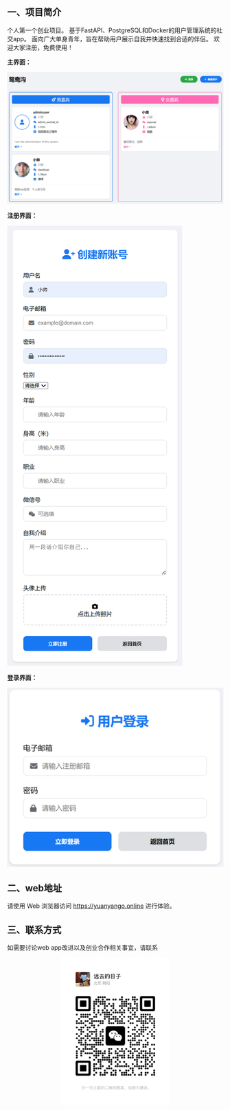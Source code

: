 ## **一、项目简介**
个人第一个创业项目。
基于FastAPI、PostgreSQL和Docker的用户管理系统的社交app。
面向广大单身青年，旨在帮助用户展示自我并快速找到合适的伴侣。
欢迎大家注册，免费使用！

**主界面：**

![主界面](assets/主界面.png)

**注册界面：**

![注册界面](assets/注册界面.png)

**登录界面：**

![登录界面](assets/登录界面.png)

## **二、web地址**
请使用 Web 浏览器访问 https://yuanyango.online 进行体验。

## **三、联系方式**
如需要讨论web app改进以及创业合作相关事宜，请联系

<div align=center>
<img src="assets/wechat.jpg" width="50%">
</div>